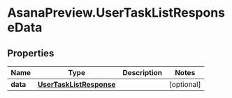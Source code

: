 # AsanaPreview.UserTaskListResponseData

## Properties
Name | Type | Description | Notes
------------ | ------------- | ------------- | -------------
**data** | [**UserTaskListResponse**](UserTaskListResponse.md) |  | [optional] 
